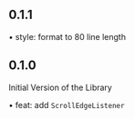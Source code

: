 ## 0.1.1

• style: format to 80 line length

## 0.1.0

Initial Version of the Library

• feat: add `ScrollEdgeListener`
